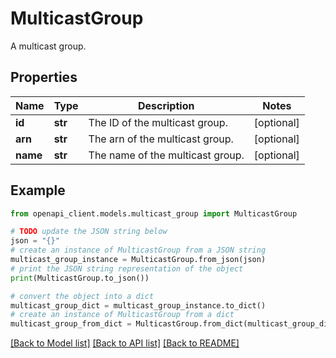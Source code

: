 # MulticastGroup

A multicast group.

## Properties

Name | Type | Description | Notes
------------ | ------------- | ------------- | -------------
**id** | **str** | The ID of the multicast group. | [optional] 
**arn** | **str** | The arn of the multicast group. | [optional] 
**name** | **str** | The name of the multicast group. | [optional] 

## Example

```python
from openapi_client.models.multicast_group import MulticastGroup

# TODO update the JSON string below
json = "{}"
# create an instance of MulticastGroup from a JSON string
multicast_group_instance = MulticastGroup.from_json(json)
# print the JSON string representation of the object
print(MulticastGroup.to_json())

# convert the object into a dict
multicast_group_dict = multicast_group_instance.to_dict()
# create an instance of MulticastGroup from a dict
multicast_group_from_dict = MulticastGroup.from_dict(multicast_group_dict)
```
[[Back to Model list]](../README.md#documentation-for-models) [[Back to API list]](../README.md#documentation-for-api-endpoints) [[Back to README]](../README.md)


